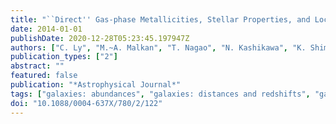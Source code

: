 ```yaml
---
title: "``Direct'' Gas-phase Metallicities, Stellar Properties, and Local Environments of Emission-line Galaxies at Redshifts below 0.90"
date: 2014-01-01
publishDate: 2020-12-28T05:23:45.197947Z
authors: ["C. Ly", "M.~A. Malkan", "T. Nagao", "N. Kashikawa", "K. Shimasaku", "M. Hayashi"]
publication_types: ["2"]
abstract: ""
featured: false
publication: "*Astrophysical Journal*"
tags: ["galaxies: abundances", "galaxies: distances and redshifts", "galaxies: evolution", "galaxies: ISM", "galaxies: photometry", "galaxies: starburst"]
doi: "10.1088/0004-637X/780/2/122"
---
```


